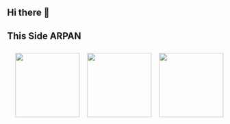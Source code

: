 ## Hi there 👋

<!--
**arpan2233/arpan2233** is a ✨ _special_ ✨ repository because its `README.md` (this file) appears on your GitHub profile.

Here are some ideas to get you started:

- 🔭 I’m currently working on ...
- 🌱 I’m currently learning ...
- 👯 I’m looking to collaborate on ...
- 🤔 I’m looking for help with ...
- 💬 Ask me about ...
- 📫 How to reach me: ...
- 😄 Pronouns: ...
- ⚡ Fun fact: ...
-->
## This Side ARPAN
<style>
  .badges{
    display:flex;
    width:100%;
    padding:10px;
    justify-content:space-around;
  }
  .badges img{
    width: 150px;
    height:150px;
  }
</style>
<div class="badges">
    <img src="https://assets.leetcode.com/static_assets/marketing/2024-50-lg.png"/>
    <img src="https://assets.leetcode.com/static_assets/marketing/2024-100-lg.png">
    <img src="https://leetcode.com/static/images/badges/2024/gif/2024-03.gif">
</div>
